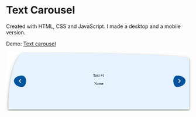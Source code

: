 # Text Carousel

Created with HTML, CSS and JavaScript. I made a desktop and a mobile version.

Demo: <a href="https://gregorec.github.io/carousel/">Text carousel</a>

![](screenshot/coarousel.png)
